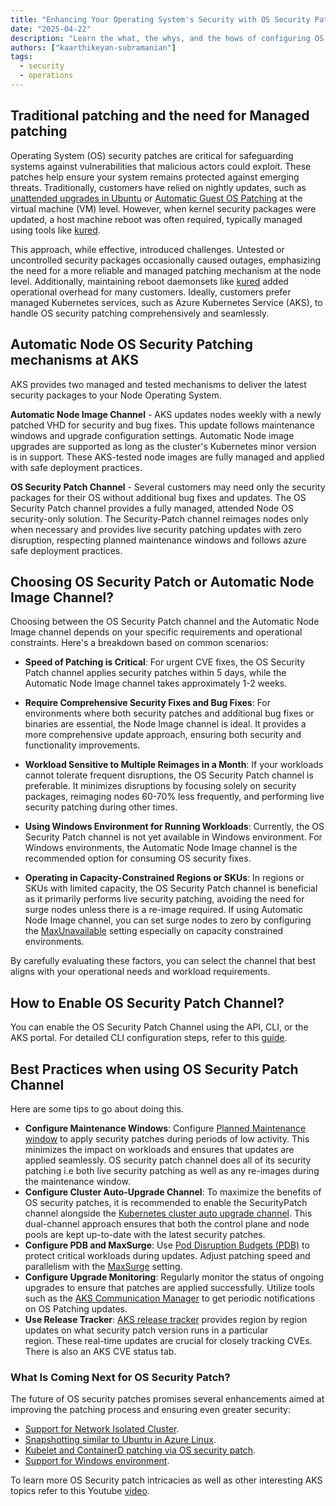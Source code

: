 ```yaml
---
title: "Enhancing Your Operating System's Security with OS Security Patches in AKS"
date: "2025-04-22"
description: "Learn the what, the whys, and the hows of configuring OS Security Patch Auto upgrade channel.  The article also covers some reasons for OS Security Patch, with some primary benefits being increased performance, better security, and minimal disruption to workloads."
authors: ["kaarthikeyan-subramanian"]
tags:
  - security
  - operations
---
```


## Traditional patching and the need for Managed patching

Operating System (OS) security patches are critical for safeguarding systems against vulnerabilities that malicious actors could exploit. These patches help ensure your system remains protected against emerging threats. Traditionally, customers have relied on nightly updates, such as [unattended upgrades in Ubuntu](https://help.ubuntu.com/community/AutomaticSecurityUpdates) or [Automatic Guest OS Patching](https://learn.microsoft.com/azure/virtual-machines/automatic-vm-guest-patching) at the virtual machine (VM) level. However, when kernel security packages were updated, a host machine reboot was often required, typically managed using tools like [kured](https://github.com/kubereboot/kured).

<!-- truncate -->

This approach, while effective, introduced challenges. Untested or uncontrolled security packages occasionally caused outages, emphasizing the need for a more reliable and managed patching mechanism at the node level. Additionally, maintaining reboot daemonsets like [kured](https://github.com/kubereboot/kured) added operational overhead for many customers. Ideally, customers prefer managed Kubernetes services, such as Azure Kubernetes Service (AKS), to handle OS security patching comprehensively and seamlessly.

## Automatic Node OS Security Patching mechanisms at AKS

AKS provides two managed and tested mechanisms to deliver the latest security packages to your Node Operating System.

**Automatic Node Image Channel** - AKS updates nodes weekly with a newly patched VHD for security and bug fixes. This update follows maintenance windows and upgrade configuration settings. Automatic Node image upgrades are supported as long as the cluster's Kubernetes minor version is in support. These AKS-tested node images are fully managed and applied with safe deployment practices.

**OS Security Patch Channel** - Several customers may need only the security packages for their OS without additional bug fixes and updates. The OS Security Patch channel provides a fully managed, attended Node OS security-only solution. The Security-Patch channel reimages nodes only when necessary and provides live security patching updates with zero disruption, respecting planned maintenance windows and follows azure safe deployment practices.

## Choosing OS Security Patch or Automatic Node Image Channel?

Choosing between the OS Security Patch channel and the Automatic Node Image channel depends on your specific requirements and operational constraints. Here's a breakdown based on common scenarios:

- **Speed of Patching is Critical**: For urgent CVE fixes, the OS Security Patch channel applies security patches within 5 days, while the Automatic Node Image channel takes approximately 1-2 weeks.

- **Require Comprehensive Security Fixes and Bug Fixes**: For environments where both security patches and additional bug fixes or binaries are essential, the Node Image channel is ideal. It provides a more comprehensive update approach, ensuring both security and functionality improvements.

- **Workload Sensitive to Multiple Reimages in a Month**: If your workloads cannot tolerate frequent disruptions, the OS Security Patch channel is preferable. It minimizes disruptions by focusing solely on security packages, reimaging nodes 60-70% less frequently, and performing live security patching during other times.

- **Using Windows Environment for Running Workloads**: Currently, the OS Security Patch channel is not yet available in Windows environment. For Windows environments, the Automatic Node Image channel is the recommended option for consuming OS security fixes.

- **Operating in Capacity-Constrained Regions or SKUs**: In regions or SKUs with limited capacity, the OS Security Patch channel is beneficial as it primarily performs live security patching, avoiding the need for surge nodes unless there is a re-image required. If using Automatic Node Image channel, you can set surge nodes to zero by configuring the [MaxUnavailable](https://learn.microsoft.com/azure/aks/upgrade-aks-cluster?tabs=azure-cli#customize-unavailable-nodes-during-upgrade-preview) setting especially on capacity constrained environments.

By carefully evaluating these factors, you can select the channel that best aligns with your operational needs and workload requirements.

## How to Enable OS Security Patch Channel?

You can enable the OS Security Patch Channel using the API, CLI, or the AKS portal. For detailed CLI configuration steps, refer to this [guide](https://learn.microsoft.com/azure/aks/auto-upgrade-node-os-image?tabs=azure-cli#set-the-node-os-autoupgrade-channel-on-a-new-cluster).

## Best Practices when using OS Security Patch Channel

Here are some tips to go about doing this.

- **Configure Maintenance Windows**: Configure [Planned Maintenance window](https://learn.microsoft.com/azure/aks/planned-maintenance?tabs=azure-cli) to apply security patches during periods of low activity. This minimizes the impact on workloads and ensures that updates are applied seamlessly. OS security patch channel does all of its security patching i.e both live security patching as well as any re-images during the maintenance window.
- **Configure Cluster Auto-Upgrade Channel**: To maximize the benefits of OS security patches, it is recommended to enable the SecurityPatch channel alongside the [Kubernetes cluster auto upgrade channel](https://learn.microsoft.com/azure/aks/auto-upgrade-cluster?tabs=azure-cli). This dual-channel approach ensures that both the control plane and node pools are kept up-to-date with the latest security patches.
- **Configure PDB and MaxSurge**: Use [Pod Disruption Budgets (PDB)](https://kubernetes.io/docs/tasks/run-application/configure-pdb/) to protect critical workloads during updates. Adjust patching speed and parallelism with the [MaxSurge](https://learn.microsoft.com/azure/aks/upgrade-aks-cluster?tabs=azure-cli#customize-node-surge-upgrade) setting.
- **Configure Upgrade Monitoring**: Regularly monitor the status of ongoing upgrades to ensure that patches are applied successfully. Utilize tools such as the [AKS Communication Manager](https://learn.microsoft.com/azure/aks/aks-communication-manager) to get periodic notifications on OS Patching updates.
- **Use Release Tracker**: [AKS release tracker](https://releases.aks.azure.com/webpage/index.html) provides region by region updates on what security patch version runs in a particular region. These real-time updates are crucial for closely tracking CVEs. There is also an AKS CVE status tab.

### What Is Coming Next for OS Security Patch?

The future of OS security patches promises several enhancements aimed at improving the patching process and ensuring even greater security:

- [Support for Network Isolated Cluster](https://github.com/Azure/AKS/issues/4962).
- [Snapshotting similar to Ubuntu in Azure Linux](https://github.com/Azure/AKS/issues/4963).
- [Kubelet and ContainerD patching via OS security patch](https://github.com/Azure/AKS/issues/4964).
- [Support for Windows environment](https://github.com/Azure/AKS/issues/4989).

To learn more OS Security patch intricacies as well as other interesting AKS topics refer to this Youtube [video](https://www.youtube.com/watch?v=Cw4pnfMVHxg).
